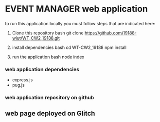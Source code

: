 # EVENT MANAGER web application

###


to run this application locally you must follow steps that are indicated here:

1. Clone this repository 
bash 
git clone https://github.com/19188-wiut/WT_CW2_19188.git


2. install dependencies
bash
cd WT-CW2_19188
npm install 


3. run the application 
 bash
 node index


### web application dependencies
- express.js
- pug.js


### web application repository on github


## web page deployed on Glitch

